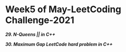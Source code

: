# Week5 of May-LeetCoding Challenge-2021


***29. N-Queens || in C++***

***30. Maximum Gap LeetCode hard problem in C++***


